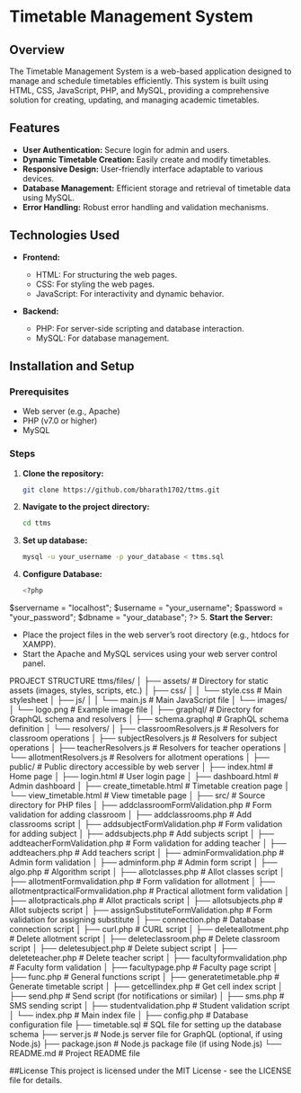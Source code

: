 # Timetable Management System

## Overview
The Timetable Management System is a web-based application designed to manage and schedule timetables efficiently. This system is built using HTML, CSS, JavaScript, PHP, and MySQL, providing a comprehensive solution for creating, updating, and managing academic timetables.

## Features
- **User Authentication:** Secure login for admin and users.
- **Dynamic Timetable Creation:** Easily create and modify timetables.
- **Responsive Design:** User-friendly interface adaptable to various devices.
- **Database Management:** Efficient storage and retrieval of timetable data using MySQL.
- **Error Handling:** Robust error handling and validation mechanisms.

## Technologies Used
- **Frontend:**
  - HTML: For structuring the web pages.
  - CSS: For styling the web pages.
  - JavaScript: For interactivity and dynamic behavior.

- **Backend:**
  - PHP: For server-side scripting and database interaction.
  - MySQL: For database management.

## Installation and Setup
### Prerequisites
- Web server (e.g., Apache)
- PHP (v7.0 or higher)
- MySQL

### Steps
1. **Clone the repository:**
   ```bash
   git clone https://github.com/bharath1702/ttms.git
2. **Navigate to the project directory:**
   ```bash
   cd ttms
3. **Set up database:**
   ```bash
   mysql -u your_username -p your_database < ttms.sql
4. **Configure Database:**
   ```bash
   <?php
$servername = "localhost";
$username = "your_username";
$password = "your_password";
$dbname = "your_database";
?>
5. **Start the Server:**
  * Place the project files in the web server’s root directory (e.g., htdocs for XAMPP).
  * Start the Apache and MySQL services using your web server control panel.

PROJECT STRUCTURE
ttms/files/
│
├── assets/                             # Directory for static assets (images, styles, scripts, etc.)
│   ├── css/
│   │   └── style.css                   # Main stylesheet
│   ├── js/
│   │   └── main.js                     # Main JavaScript file
│   └── images/
│       └── logo.png                    # Example image file
│
├── graphql/                            # Directory for GraphQL schema and resolvers
│   ├── schema.graphql                  # GraphQL schema definition
│   └── resolvers/
│       ├── classroomResolvers.js       # Resolvers for classroom operations
│       ├── subjectResolvers.js         # Resolvers for subject operations
│       ├── teacherResolvers.js         # Resolvers for teacher operations
│       └── allotmentResolvers.js       # Resolvers for allotment operations
│
├── public/                             # Public directory accessible by web server
│   ├── index.html                      # Home page
│   ├── login.html                      # User login page
│   ├── dashboard.html                  # Admin dashboard
│   ├── create_timetable.html           # Timetable creation page
│   └── view_timetable.html             # View timetable page
│
├── src/                                # Source directory for PHP files
│   ├── addclassroomFormValidation.php  # Form validation for adding classroom
│   ├── addclassrooms.php               # Add classrooms script
│   ├── addsubjectFormValidation.php    # Form validation for adding subject
│   ├── addsubjects.php                 # Add subjects script
│   ├── addteacherFormValidation.php    # Form validation for adding teacher
│   ├── addteachers.php                 # Add teachers script
│   ├── adminFormvalidation.php         # Admin form validation
│   ├── adminform.php                   # Admin form script
│   ├── algo.php                        # Algorithm script
│   ├── allotclasses.php                # Allot classes script
│   ├── allotmentFormvalidation.php     # Form validation for allotment
│   ├── allotmentpracticalFormvalidation.php # Practical allotment form validation
│   ├── allotpracticals.php             # Allot practicals script
│   ├── allotsubjects.php               # Allot subjects script
│   ├── assignSubstituteFormValidation.php # Form validation for assigning substitute
│   ├── connection.php                  # Database connection script
│   ├── curl.php                        # CURL script
│   ├── deleteallotment.php             # Delete allotment script
│   ├── deleteclassroom.php             # Delete classroom script
│   ├── deletesubject.php               # Delete subject script
│   ├── deleteteacher.php               # Delete teacher script
│   ├── facultyformvalidation.php       # Faculty form validation
│   ├── facultypage.php                 # Faculty page script
│   ├── func.php                        # General functions script
│   ├── generatetimetable.php           # Generate timetable script
│   ├── getcellindex.php                # Get cell index script
│   ├── send.php                        # Send script (for notifications or similar)
│   ├── sms.php                         # SMS sending script
│   ├── studentvalidation.php           # Student validation script
│   └── index.php                       # Main index file
│
├── config.php                          # Database configuration file
├── timetable.sql                       # SQL file for setting up the database schema
├── server.js                           # Node.js server file for GraphQL (optional, if using Node.js)
├── package.json                        # Node.js package file (if using Node.js)
└── README.md                           # Project README file

##License
This project is licensed under the MIT License - see the LICENSE file for details.

